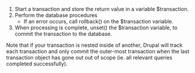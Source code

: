 1. Start a transaction and store the return value in a variable $transaction.
2. Perform the database procedures  
   * If an error occurs, call rollback() on the $transaction variable.
3. When processing is complete, unset() the $transaction variable, to commit the transaction to the database.

Note that if your transaction is nested inside of another, Drupal will track each transaction and only commit the outer-most transaction when the last transaction object has gone out out of scope (ie. all relevant queries completed successfully).